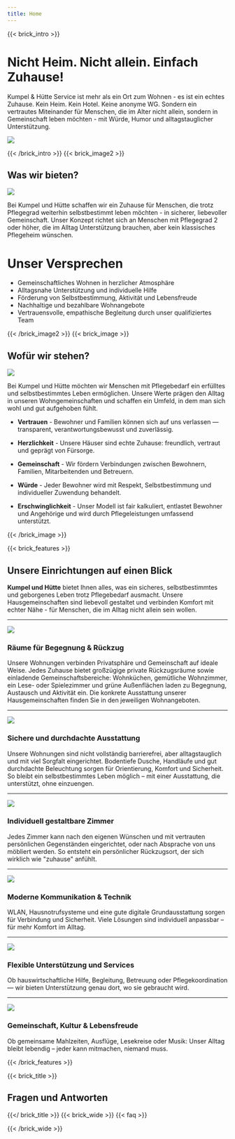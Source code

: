 ```yaml
---
title: Home
---
```

{{< brick_intro >}}

# Nicht Heim. Nicht allein. Einfach Zuhause!

Kumpel & Hütte Service ist mehr als ein Ort zum Wohnen - es ist ein echtes Zuhause. Kein Heim. Kein Hotel. Keine anonyme WG. Sondern ein vertrautes Miteinander für Menschen, die im Alter nicht allein, sondern in Gemeinschaft leben möchten - mit Würde, Humor und alltagstauglicher Unterstützung.

![](/uploads/illustrations/cuate/home/1.jpg)

{{< /brick_intro >}}
{{< brick_image2 >}}

## Was wir bieten?

![](/uploads/illustrations/cuate/home/3.jpg)

Bei Kumpel und Hütte schaffen wir ein Zuhause für Menschen, die trotz Pflegegrad weiterhin selbstbestimmt leben möchten - in sicherer, liebevoller Gemeinschaft. Unser Konzept richtet sich an Menschen mit Pflegegrad 2 oder höher, die im Alltag Unterstützung brauchen, aber kein klassisches Pflegeheim wünschen.

# Unser Versprechen
- Gemeinschaftliches Wohnen in herzlicher Atmosphäre
- Alltagsnahe Unterstützung und individuelle Hilfe
- Förderung von Selbstbestimmung, Aktivität und Lebensfreude
- Nachhaltige und bezahlbare Wohnangebote
- Vertrauensvolle, empathische Begleitung durch unser qualifiziertes Team


{{< /brick_image2 >}}
{{< brick_image >}}

## Wofür wir stehen?

![](/uploads/illustrations/cuate/home/4.jpg)

Bei Kumpel und Hütte möchten wir Menschen mit Pflegebedarf ein erfülltes und selbstbestimmtes Leben ermöglichen. Unsere Werte prägen den Alltag in unseren Wohngemeinschaften und schaffen ein Umfeld, in dem man sich wohl und gut aufgehoben fühlt.

- **Vertrauen** - Bewohner und Familien können sich auf uns verlassen — transparent, verantwortungsbewusst und zuverlässig.

- **Herzlichkeit** - Unsere Häuser sind echte Zuhause: freundlich, vertraut und geprägt von Fürsorge.

- **Gemeinschaft** - Wir fördern Verbindungen zwischen Bewohnern, Familien, Mitarbeitenden und Betreuern.

- **Würde** - Jeder Bewohner wird mit Respekt, Selbstbestimmung und individueller Zuwendung behandelt.

- **Erschwinglichkeit** - Unser Modell ist fair kalkuliert, entlastet Bewohner und Angehörige und wird durch Pflegeleistungen umfassend unterstützt.


{{< /brick_image >}}
<!-- {{< brick_reviews >}}{{< /brick_reviews >}} -->
{{< brick_features >}}

## Unsere Einrichtungen auf einen Blick

**Kumpel und Hütte** bietet Ihnen alles, was ein sicheres, selbstbestimmtes und geborgenes Leben trotz Pflegebedarf ausmacht. Unsere Hausgemeinschaften sind liebevoll gestaltet und verbinden Komfort mit echter Nähe - für Menschen, die im Alltag nicht allein sein wollen.

---

![](/img/icons/material-symbols/200/rounded/auto_awesome_mosaic.svg)
### Räume für Begegnung & Rückzug

Unsere Wohnungen verbinden Privatsphäre und Gemeinschaft auf ideale Weise.
Jedes Zuhause bietet großzügige private Rückzugsräume sowie einladende Gemeinschaftsbereiche:
Wohnküchen, gemütliche Wohnzimmer, ein Lese- oder Spielezimmer und grüne Außenflächen laden zu Begegnung, Austausch und Aktivität ein. Die konkrete Ausstattung unserer Hausgemeinschaften finden Sie in den jeweiligen Wohnangeboten.



---

![](/img/icons/material-symbols/200/rounded/performance_max.svg)
### Sichere und durchdachte Ausstattung

Unsere Wohnungen sind nicht vollständig barrierefrei, aber alltagstauglich und mit viel Sorgfalt eingerichtet.
Bodentiefe Dusche, Handläufe und gut durchdachte Beleuchtung sorgen für Orientierung, Komfort und Sicherheit.
So bleibt ein selbstbestimmtes Leben möglich – mit einer Ausstattung, die unterstützt, ohne einzuengen.

---

![](/img/icons/material-symbols/200/rounded/design_services.svg)
### Individuell gestaltbare Zimmer

Jedes Zimmer kann nach den eigenen Wünschen und mit vertrauten persönlichen Gegenständen eingerichtet, oder nach Absprache von uns möbliert werden. So entsteht ein persönlicher Rückzugsort, der sich wirklich wie "zuhause" anfühlt.

---

![](/img/icons/material-symbols/200/rounded/devices.svg)
### Moderne Kommunikation & Technik

WLAN, Hausnotrufsysteme und eine gute digitale Grundausstattung sorgen für Verbindung und Sicherheit.
Viele Lösungen sind individuell anpassbar – für mehr Komfort im Alltag.

---

![](/img/icons/material-symbols/200/rounded/timer.svg)
### Flexible Unterstützung und Services

Ob hauswirtschaftliche Hilfe, Begleitung, Betreuung oder Pflegekoordination — wir bieten Unterstützung genau dort, wo sie gebraucht wird.

---

![](/img/icons/material-symbols/200/rounded/auto_fix.svg)
### Gemeinschaft, Kultur & Lebensfreude

Ob gemeinsame Mahlzeiten, Ausflüge, Lesekreise oder Musik:
Unser Alltag bleibt lebendig – jeder kann mitmachen, niemand muss.

{{< /brick_features >}}


{{< brick_title >}}
## Fragen und Antworten

{{</ brick_title >}}
{{< brick_wide >}}
{{< faq >}}


{{< /brick_wide >}}